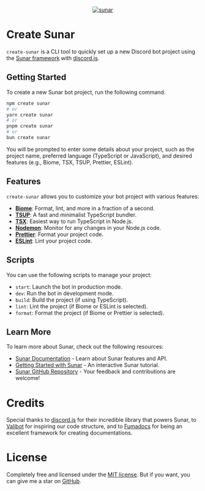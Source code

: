 <div align="center">
	<br />
	<p>
		<a href="https://sunar.js.org"><img src="https://sunar.js.org/simple-banner.png" alt="sunar" /></a>
	</p>
</div>

# Create Sunar

`create-sunar` is a CLI tool to quickly set up a new Discord bot project using the [Sunar framework](https://sunar.js.org) with [discord.js](https://discord.js.org).

## Getting Started

To create a new Sunar bot project, run the following command:

```bash
npm create sunar
# or
yarn create sunar
# or
pnpm create sunar
# or
bun create sunar
```

You will be prompted to enter some details about your project, such as the project name, preferred language (TypeScript or JavaScript), and desired features (e.g., Biome, TSX, TSUP, Prettier, ESLint).

## Features

`create-sunar` allows you to customize your bot project with various features:

- **[Biome](https://biomejs.dev)**: Format, lint, and more in a fraction of a second.
- **[TSUP](https://tsup.egoist.dev)**: A fast and minimalist TypeScript bundler.
- **[TSX](https://tsx.is)**: Easiest way to run TypeScript in Node.js.
- **[Nodemon](https://nodemon.io)**: Monitor for any changes in your Node.js code.
- **[Prettier](https://prettier.io)**: Format your project code.
- **[ESLint](https://eslint.org)**: Lint your project code.

## Scripts

You can use the following scripts to manage your project:

- `start`: Launch the bot in production mode.
- `dev`: Run the bot in development mode.
- `build`: Build the project (if using TypeScript).
- `lint`: Lint the project (if Biome or ESLint is selected).
- `format`: Format the project (if Biome or Prettier is selected).

## Learn More

To learn more about Sunar, check out the following resources:

- [Sunar Documentation](https://sunar.js.org/docs) - Learn about Sunar features and API.
- [Getting Started with Sunar](https://sunar.js.org/docs/getting-started) - An interactive Sunar tutorial.
- [Sunar GitHub Repository](https://github.com/sunarjs/sunar) - Your feedback and contributions are welcome!

# Credits
Special thanks to [discord.js](https://discord.js.org) for their incredible library that powers Sunar, to [Valibot](https://github.com/fabian-hiller/valibot) for inspiring our code structure, and to [Fumadocs](https://fumadocs.vercel.app/) for being an excellent framework for creating documentations.

# License
Completely free and licensed under the [MIT license](https://github.com/sunarjs/sunar/blob/main/README.md). But if you want, you can give me a star on [GitHub](https://github.com/sunarjs/sunar).